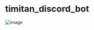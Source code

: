 # timitan_discord_bot

![image](https://github.com/satabie/timitan_discord_bot/assets/74339912/10824640-1c84-42fc-9569-3ec826db6969)
